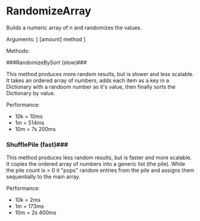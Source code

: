 RandomizeArray
==============

Builds a numeric array of n and randomizes the values.

Arguments: [ [amount] method ]

Methods:

###RandomizeBySort (slow)###
 
   This method produces more random results, but is slower and less scalable. 
   It takes an ordered array of numbers, adds each item as a key in a Dictionary with a randoom number as it's value, then finally sorts the Dictionary by value.
 
   Performance:
   - 10k = 10ms
   - 1m  = 514ms
   - 10m = 7s 200ms


### ShufflePile (fast)###
 
   This method produces less random results, but is faster and more scalable.
   It copies the ordered array of numbers into a generic list (the pile). While the pile count is > 0 it "pops" random entries from the pile and assigns them sequentially to the main array.
   
   Performance:
   - 10k = 2ms
   - 1m  = 173ms
   - 10m = 2s 400ms
